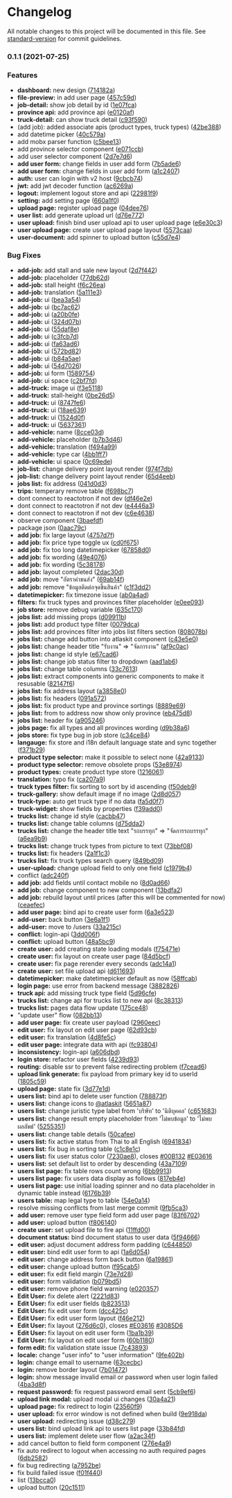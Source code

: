 # Changelog

All notable changes to this project will be documented in this file. See [standard-version](https://github.com/conventional-changelog/standard-version) for commit guidelines.

### 0.1.1 (2021-07-25)


### Features

* **dashboard:** new design ([714182a](https://github.com/paljs/gatsby-admin-template/commit/714182ac656defcaa884c75de60472be80987bf3))
* **file-preview:** in add user page ([457c59d](https://github.com/paljs/gatsby-admin-template/commit/457c59da42771f6b18e07769bc99c639be649a94))
* **job-detail:** show job detail by id ([1e07fca](https://github.com/paljs/gatsby-admin-template/commit/1e07fca2d043d31017341a5019794e6fa522282c))
* **province api:** add province api ([e0120af](https://github.com/paljs/gatsby-admin-template/commit/e0120af88a1d666f408649efba3497f0c2bff5a6))
* **truck-detail:** can show truck detail ([c93f590](https://github.com/paljs/gatsby-admin-template/commit/c93f5907854652fa525e81f6f69110e4b67be142))
* (add job): added associate apis (product types, truck types) ([42be388](https://github.com/paljs/gatsby-admin-template/commit/42be3881a32eb054511cac8e672a8dc75a0e6801))
* add datetime picker ([40c579a](https://github.com/paljs/gatsby-admin-template/commit/40c579a85975edf8a33e565e984a6bdfdf8084a3))
* add mobx parser function ([c5bee13](https://github.com/paljs/gatsby-admin-template/commit/c5bee13f08a6bb66a7b7e8c8b6c2bcf43270fa97))
* add province selector component ([e071ccb](https://github.com/paljs/gatsby-admin-template/commit/e071ccbe7db6523a9f8922fe500715d5607154a9))
* add user selector component ([2d7e7d6](https://github.com/paljs/gatsby-admin-template/commit/2d7e7d6c6549eac794a0c2bdaab69cecde50295e))
* **add user form:** change fields in user add form ([7b5ade6](https://github.com/paljs/gatsby-admin-template/commit/7b5ade63df16d95e41a36a1637689161e9c190f4))
* **add user form:** change fields in user add form ([a1c2407](https://github.com/paljs/gatsby-admin-template/commit/a1c2407215d5ae5d17ef4d80d219d1ac20de79e1))
* **auth:** user can login with v2 host ([9cbcb74](https://github.com/paljs/gatsby-admin-template/commit/9cbcb7440f412bb5ef9a655465e36c70ba310408))
* **jwt:** add jwt decoder function ([ac6269a](https://github.com/paljs/gatsby-admin-template/commit/ac6269a7dc6e9fd65dae876271aafd348c51041e))
* **logout:** implement logout store and api ([22981f9](https://github.com/paljs/gatsby-admin-template/commit/22981f98e621b0716e10b61a197d2ed6e574cd35))
* **setting:** add setting page ([660a1f0](https://github.com/paljs/gatsby-admin-template/commit/660a1f043e0fbe8dfc7853fd1bae0b6c49ab6b65))
* **upload page:** register upload page ([04dee76](https://github.com/paljs/gatsby-admin-template/commit/04dee76bdb251e8044d567dc6e75d429aa72f933))
* **user list:** add generate upload url ([d76e772](https://github.com/paljs/gatsby-admin-template/commit/d76e772395a918a58951bc9fbd749d56c65dcc5d))
* **user upload:** finish bind user upload api to user upload page ([e6e30c3](https://github.com/paljs/gatsby-admin-template/commit/e6e30c3ac0a2b290d32f01a6f694d274b5080da5))
* **user upload page:** create user upload page layout ([5573caa](https://github.com/paljs/gatsby-admin-template/commit/5573caa8d5ec80297fc0187e923498dcdb4e8454))
* **user-document:** add spinner to upload button ([c55d7e4](https://github.com/paljs/gatsby-admin-template/commit/c55d7e44510fd84265cf7c3598db70c91a3df101))


### Bug Fixes

* **add-job:** add stall and sale new layout ([2d7f442](https://github.com/paljs/gatsby-admin-template/commit/2d7f4426cc68491ec2dfdb3c25ba99592c0d70d8))
* **add-job:** placeholder ([77db62d](https://github.com/paljs/gatsby-admin-template/commit/77db62d84af1625195f2aea601e87b78b6541d28))
* **add-job:** stall height ([f6c26ea](https://github.com/paljs/gatsby-admin-template/commit/f6c26ea8b72dd67c31aea3638b87ab258768aabe))
* **add-job:** translation ([5a111e3](https://github.com/paljs/gatsby-admin-template/commit/5a111e36d3841b7536e46c752d4a7d50bac2f662))
* **add-job:** ui ([bea3a54](https://github.com/paljs/gatsby-admin-template/commit/bea3a5472209a989c0511732d8bf98663bffdebb))
* **add-job:** ui ([bc7ac62](https://github.com/paljs/gatsby-admin-template/commit/bc7ac626243580e4ad25c124c0309ffcd6bd8c12))
* **add-job:** ui ([a20b0fe](https://github.com/paljs/gatsby-admin-template/commit/a20b0fe57b27fdd92ce1fbd747d5d55124926cef))
* **add-job:** ui ([324d07b](https://github.com/paljs/gatsby-admin-template/commit/324d07b8661172e68d5b097b5aa6c7e5966725cb))
* **add-job:** ui ([55daf8e](https://github.com/paljs/gatsby-admin-template/commit/55daf8e864bbce6e06d96764cdea36a34985115e))
* **add-job:** ui ([c3fcb7d](https://github.com/paljs/gatsby-admin-template/commit/c3fcb7de36058374d286122e81e5ff2813f91523))
* **add-job:** ui ([fa63ad6](https://github.com/paljs/gatsby-admin-template/commit/fa63ad6eed7ed543c95a141562020b1323560f4a))
* **add-job:** ui ([572bd82](https://github.com/paljs/gatsby-admin-template/commit/572bd82b43f45eee2a17af843115914f36756559))
* **add-job:** ui ([b84a5ae](https://github.com/paljs/gatsby-admin-template/commit/b84a5ae8b8a17789d75f28892944c873f93e6655))
* **add-job:** ui ([54d7026](https://github.com/paljs/gatsby-admin-template/commit/54d7026b05538ca132c1bad85c84a9de3daadc15))
* **add-job:** ui form ([1589754](https://github.com/paljs/gatsby-admin-template/commit/15897548ca3e3988e3beafa71666e78891681ddd))
* **add-job:** ui space ([c2bf7fd](https://github.com/paljs/gatsby-admin-template/commit/c2bf7fd9236235c9c6020a587ee63f42cb79c1bc))
* **add-truck:** image ui ([f3e5118](https://github.com/paljs/gatsby-admin-template/commit/f3e5118f9e622f8ce724a52a2cbf2c17d54fc2b6))
* **add-truck:** stall-height ([0be26d5](https://github.com/paljs/gatsby-admin-template/commit/0be26d5e7cadf59d6ddd6a14b2d1610cf6a33991))
* **add-truck:** ui ([8747fe6](https://github.com/paljs/gatsby-admin-template/commit/8747fe68f8639e1b3ebd59a6a2461f202fe28e2d))
* **add-truck:** ui ([18ae639](https://github.com/paljs/gatsby-admin-template/commit/18ae63944b81c69c2d0246edf4ae473b8187b66c))
* **add-truck:** ui ([1524d0f](https://github.com/paljs/gatsby-admin-template/commit/1524d0f6c35dad2b470863220780e5fa806e1c16))
* **add-truck:** ui ([5637361](https://github.com/paljs/gatsby-admin-template/commit/56373611f1884921e220fd82a2b48225e9f81d37))
* **add-vehicle:** name ([8cce03d](https://github.com/paljs/gatsby-admin-template/commit/8cce03dab0a3134ea0eb37066b4d1d24a0c4bd75))
* **add-vehicle:** placeholder ([b7b3d46](https://github.com/paljs/gatsby-admin-template/commit/b7b3d46ed5d411801e576595a1f27419df3b7e2f))
* **add-vehicle:** translation ([f494a99](https://github.com/paljs/gatsby-admin-template/commit/f494a9985f8b3a0382adfb4d49676bc7966493b2))
* **add-vehicle:** type car ([4bb1ff7](https://github.com/paljs/gatsby-admin-template/commit/4bb1ff7b9fb4751286716e46648d92bbb3c094ab))
* **add-vehicle:** ui space ([0c69ede](https://github.com/paljs/gatsby-admin-template/commit/0c69ede059c1d7eac1e454a018d1119ca67e323f))
* **job-list:** change delivery point layout render ([974f7db](https://github.com/paljs/gatsby-admin-template/commit/974f7dbd97aa79335a7519bca159337b2780a4e0))
* **job-list:** change delivery point layout render ([65d4eeb](https://github.com/paljs/gatsby-admin-template/commit/65d4eeb384ca789552e472d711c86f61bce77b96))
* **jobs list:** fix address ([041d0d3](https://github.com/paljs/gatsby-admin-template/commit/041d0d36a24c0c64413914f8cadadfb9c733c7dc))
* **trips:** temperary remove table ([f698bc7](https://github.com/paljs/gatsby-admin-template/commit/f698bc7fe3b8c8781edb0477c95f470125b0c795))
* dont connect to reactotron if not dev ([df46e2e](https://github.com/paljs/gatsby-admin-template/commit/df46e2e37d44ef141d40c07f8b52c6f0621a241f))
* dont connect to reactotron if not dev ([e4446a3](https://github.com/paljs/gatsby-admin-template/commit/e4446a37fc98e06413d26eebfb644859d34ba2cb))
* dont connect to reactotron if not dev ([c6e4638](https://github.com/paljs/gatsby-admin-template/commit/c6e4638a3e6760db0a63ab4dfc7127fcf42f803e))
* observe component ([3baefdf](https://github.com/paljs/gatsby-admin-template/commit/3baefdf05a424704902c098ecd7bac245e2be530))
* package json ([0aac79c](https://github.com/paljs/gatsby-admin-template/commit/0aac79c880ae2e38df3574d828144756a458c6c4))
* **add job:** fix large layout ([4757d7f](https://github.com/paljs/gatsby-admin-template/commit/4757d7f7d9eec0d82b4c4cabc64e7f7bf07a82bb))
* **add job:** fix price type toggle ux ([cd0f675](https://github.com/paljs/gatsby-admin-template/commit/cd0f6756c2078453c65cf84be930ebf03b895a09))
* **add job:** fix too long datetimepicker ([67858d0](https://github.com/paljs/gatsby-admin-template/commit/67858d050dfec45771a39bf1ceadaae2f4d4e49e))
* **add job:** fix wording ([49e4076](https://github.com/paljs/gatsby-admin-template/commit/49e407615fffb1df039bcd6aa2caec5b6aacc8c1))
* **add job:** fix wording ([5c38178](https://github.com/paljs/gatsby-admin-template/commit/5c3817830c296d555b7e51130c815945e80a8b48))
* **add job:** layout completed ([2dac30d](https://github.com/paljs/gatsby-admin-template/commit/2dac30d88736386984286816493dc81d2c7ffe38))
* **add job:** move "อัตราค่าขนส่ง" ([69ab14f](https://github.com/paljs/gatsby-admin-template/commit/69ab14f8f91689cf70046894e10c21ae3434fe50))
* **add job:** remove "ข้อมูลติดต่อจุดขึ้นสินค้า" ([c1f3dd2](https://github.com/paljs/gatsby-admin-template/commit/c1f3dd272fbf31a6071344862cd98ed1c3026ea8))
* **datetimepicker:** fix timezone issue ([ab0a4ad](https://github.com/paljs/gatsby-admin-template/commit/ab0a4ad75099772c5692199d99aaecd54a8b84e6))
* **filters:** fix truck types and provinces filter placeholder ([e0ee093](https://github.com/paljs/gatsby-admin-template/commit/e0ee093c551b141d6dc806b98a6d6fece04dd80b))
* **job store:** remove debug variable ([635c170](https://github.com/paljs/gatsby-admin-template/commit/635c1708287e4e8e5339584c47cd2c81acf395c9))
* **jobs list:** add missing props ([d09911b](https://github.com/paljs/gatsby-admin-template/commit/d09911b5aff7c505fe96c073b714f160a17e4f34))
* **jobs list:** add product type filter ([0079dca](https://github.com/paljs/gatsby-admin-template/commit/0079dca6a7729fef3a954d2ff80e77763fba1b34))
* **jobs list:** add provinces filter into jobs list filters section ([808078b](https://github.com/paljs/gatsby-admin-template/commit/808078bd55e6fc4aa1570439c1a52242bb05e269))
* **jobs list:** change add button into atlaskit component ([c43e5e0](https://github.com/paljs/gatsby-admin-template/commit/c43e5e0d7176e0b18fb56f07b780abce9b871630))
* **jobs list:** change header title "รับงาน" ⇒ "จัดการงาน" ([af9c0ac](https://github.com/paljs/gatsby-admin-template/commit/af9c0acb75f399cfb3890275dce315d74150ef72))
* **jobs list:** change id style ([e67cad6](https://github.com/paljs/gatsby-admin-template/commit/e67cad63fc24e7c3d220b5df90f09aba06e77377))
* **jobs list:** change job status filter to dropdown ([aad1ab6](https://github.com/paljs/gatsby-admin-template/commit/aad1ab6d3a1284520a8c8fb3e2d7ca5483da1d56))
* **jobs list:** change table columns ([33c7613](https://github.com/paljs/gatsby-admin-template/commit/33c7613fb088646d6c1ec1444af625eb347fd6b5))
* **jobs list:** extract components into generic components to make it resusable ([82147f6](https://github.com/paljs/gatsby-admin-template/commit/82147f6eb4ba62e42781529f7d06dab0bc7426ef))
* **jobs list:** fix address layout ([a3858e0](https://github.com/paljs/gatsby-admin-template/commit/a3858e0482e95e5a9bdbc61b7a1da0edecce5453))
* **jobs list:** fix headers ([091a572](https://github.com/paljs/gatsby-admin-template/commit/091a572144aaf62f4d513c485e0146b0b2b15c8b))
* **jobs list:** fix product type and province sortings ([8889e69](https://github.com/paljs/gatsby-admin-template/commit/8889e697dd28b7c3b9ffd806aadc621536b5acbe))
* **jobs list:** from to address now show only province ([eb475d8](https://github.com/paljs/gatsby-admin-template/commit/eb475d8661ba88de76c2949fe96c4f67dec57b13))
* **jobs list:** header fix ([a905246](https://github.com/paljs/gatsby-admin-template/commit/a9052463d289667f17d2d7ab45e504d617eb1f7f))
* **jobs page:** fix all types  and all provinces wording ([d9b38a6](https://github.com/paljs/gatsby-admin-template/commit/d9b38a61971874611d8207198264a9962fe8af49))
* **jobs store:** fix type bug in job store ([c34ce84](https://github.com/paljs/gatsby-admin-template/commit/c34ce845d63fc6b210ce26d3bb9bdf20a847723f))
* **langauge:** fix store and i18n default language state and sync together ([f371b29](https://github.com/paljs/gatsby-admin-template/commit/f371b29cc6fd47e0952c7e2855ef57e0d1c8179d))
* **product type selector:** make it possible to select none ([42a9133](https://github.com/paljs/gatsby-admin-template/commit/42a913337d01225f0caf227a287456188ef271e3))
* **product type selector:** remove obsolete props ([53e8974](https://github.com/paljs/gatsby-admin-template/commit/53e897458efdf5dd7a38cc79687734e9306bfc3b))
* **product types:** create product type store ([1216061](https://github.com/paljs/gatsby-admin-template/commit/121606180ca68559190dae38cb82df4f30110194))
* **translation:** typo fix ([ca207a9](https://github.com/paljs/gatsby-admin-template/commit/ca207a9913b9c1d3310b37fc9359118424ae568f))
* **truck types filter:** fix sorting to sort by id ascending ([f50deb9](https://github.com/paljs/gatsby-admin-template/commit/f50deb9171d734eabe82cc0eacd4ca50a3dc4586))
* **truck-gallery:** show default image if no image ([2d8d057](https://github.com/paljs/gatsby-admin-template/commit/2d8d0571544c5fddb8a2ddeeb76d916ffad6a7a1))
* **truck-type:** auto get truck type if no data ([fa5d0f7](https://github.com/paljs/gatsby-admin-template/commit/fa5d0f75855aca52e72f25d3870cf04641f9a82f))
* **truck-widget:** show fields by properties ([f39add0](https://github.com/paljs/gatsby-admin-template/commit/f39add0d1a8e8e9797391dccd1f6f666a4be7284))
* **trucks list:** change id style ([cacbb47](https://github.com/paljs/gatsby-admin-template/commit/cacbb471aca27b86edf1f320048f088f107b3dd8))
* **trucks list:** change table columns ([d75dda2](https://github.com/paljs/gatsby-admin-template/commit/d75dda289ec96d4636a6edd67df881dba3c14ac6))
* **trucks list:** change the header title text "รถบรรทุก" ⇒ "จัดการรถบรรทุก" ([a6ea9b9](https://github.com/paljs/gatsby-admin-template/commit/a6ea9b92000f41d7830a5101692dd838f61b0525))
* **trucks list:** change truck types from picture to text ([73bbf08](https://github.com/paljs/gatsby-admin-template/commit/73bbf0851d43902b4d92269d965dbef80789b133))
* **trucks list:** fix headers ([2a1f1c3](https://github.com/paljs/gatsby-admin-template/commit/2a1f1c38e0fe38101ed667c00cba3092ccd8d69f))
* **trucks list:** fix truck types search query ([849bd09](https://github.com/paljs/gatsby-admin-template/commit/849bd097890a5cc438f7abffc3aea893106cdacd))
* **user-upload:** change upload field to only one field ([c1979b4](https://github.com/paljs/gatsby-admin-template/commit/c1979b43f9d965380f0b4edad23a84931b15bc8f))
* conflict ([adc240f](https://github.com/paljs/gatsby-admin-template/commit/adc240fe4bc8fb7018fbc3a2697a0ab2073f057c))
* **add job:** add fields until contact mobile no ([8d0ad66](https://github.com/paljs/gatsby-admin-template/commit/8d0ad666925d1d1d3906659a0a4ef1dda4dbd35c))
* **add job:** change component to new component ([13bdfa2](https://github.com/paljs/gatsby-admin-template/commit/13bdfa277a0ee30126c39d5e76230b0939069fc1))
* **add job:** rebuild layout until prices (after this will be commented for now) ([ceaefec](https://github.com/paljs/gatsby-admin-template/commit/ceaefec653cd090f38c653f43ea26343f794f59d))
* **add user page:** bind api to create user form ([6a3e523](https://github.com/paljs/gatsby-admin-template/commit/6a3e523a43d1620e59047c2e03b95e66616e19c7))
* **add-user:** back button ([3e6a1f1](https://github.com/paljs/gatsby-admin-template/commit/3e6a1f16f61ba88051c71848e3b405be1e6f8c35))
* **add-user:** move to /users ([33a215c](https://github.com/paljs/gatsby-admin-template/commit/33a215c1a4c1d6ef70c2ad90e3fe4cf1e0fc3e6a))
* **conflict:** login-api ([3dd006f](https://github.com/paljs/gatsby-admin-template/commit/3dd006f58206b51cc348e7827bd2bbc73e24f579))
* **conflict:** upload button ([48a5bc9](https://github.com/paljs/gatsby-admin-template/commit/48a5bc99d3ed62aca6cca12cf2512cc944efeb3f))
* **create user:** add creating state loading modals ([f75471e](https://github.com/paljs/gatsby-admin-template/commit/f75471e051eb70bc38f57bc15bcc341d809134fb))
* **create user:** fix layout on create user page ([84d5bcf](https://github.com/paljs/gatsby-admin-template/commit/84d5bcf0bd5ad2c9627ce51c23a7b4242146e401))
* **create user:** fix page rerender every seconds ([adc14a1](https://github.com/paljs/gatsby-admin-template/commit/adc14a18e192913a4761d7751a6b655282fa87d3))
* **create user:** set file upload api ([d611693](https://github.com/paljs/gatsby-admin-template/commit/d61169321b80e293fe4107d64f3542f84d9eaf93))
* **datetimepicker:** make datetimepicker default as now ([58ffcab](https://github.com/paljs/gatsby-admin-template/commit/58ffcab9d7215a2708846371a3890046a0a5478e))
* **login page:** use error from backend message ([3882826](https://github.com/paljs/gatsby-admin-template/commit/3882826a2daf65a3bfe4af5149a04edca5569cfc))
* **truck api:** add missing truck type field ([5d96cfe](https://github.com/paljs/gatsby-admin-template/commit/5d96cfebf4bbc659feb8f2b0d224177c30274255))
* **trucks list:** change api for trucks list to new api ([8c38313](https://github.com/paljs/gatsby-admin-template/commit/8c38313a676854bcae323835addd9fdbc62788c8))
* **trucks list:** pages data flow update ([175ce48](https://github.com/paljs/gatsby-admin-template/commit/175ce48834ab2c9eb4c44e7c89f90c55da039a52))
* "update user" flow ([082bb13](https://github.com/paljs/gatsby-admin-template/commit/082bb1328d55eb77fe5cb64a08dfaa57d7485ad7))
* **add user page:** fix create user payload ([2960eec](https://github.com/paljs/gatsby-admin-template/commit/2960eec5065cc60d330cf4c4c78110ea478071f2))
* **edit user:** fix layout on edit user page ([62d93cb](https://github.com/paljs/gatsby-admin-template/commit/62d93cb3f105a85ba01c2203acff921438ffd2b6))
* **edit user:** fix translation ([4d8fe5c](https://github.com/paljs/gatsby-admin-template/commit/4d8fe5c16e63319305141a402885bb7b9cc6b0f0))
* **edit user page:** integrate data with api ([fc93804](https://github.com/paljs/gatsby-admin-template/commit/fc93804d7c573d56ff6c9ba3d67197ae37cac04a))
* **inconsistency:** login-api ([a606dbd](https://github.com/paljs/gatsby-admin-template/commit/a606dbdde1e98526a1aff788659214f4824df0f8))
* **login store:** refactor user fields ([4239d93](https://github.com/paljs/gatsby-admin-template/commit/4239d93f227ad8c3db792fa424aafafdc20119c2))
* **routing:** disable ssr to prevent false redirecting problem ([f7cead6](https://github.com/paljs/gatsby-admin-template/commit/f7cead68157c39ddd99cac682184b6361d190200))
* **upload link generate:** fix payload from primary key id to userId ([1805c59](https://github.com/paljs/gatsby-admin-template/commit/1805c598db86b9acbf496374c8ffe7b1a15285f5))
* **upload page:** state fix ([3d77e1d](https://github.com/paljs/gatsby-admin-template/commit/3d77e1dd80833884edad8f18a65bccd7382dee3e))
* **users list:** bind api to delete user function ([788873f](https://github.com/paljs/gatsby-admin-template/commit/788873f7bc1bac2615b9ebe721128d4a09009095))
* **users list:** change icons to [@atlaskit](https://github.com/atlaskit) ([5651a87](https://github.com/paljs/gatsby-admin-template/commit/5651a87220dc33bc238bb8014c5e26b277b7c480))
* **users list:** change juristic type label from 'บริษัท' to 'นิติบุคคล' ([c651683](https://github.com/paljs/gatsby-admin-template/commit/c6516833a3ed4bcec5c1a55fe635f91466f6b8e5))
* **users list:** change result empty placeholder from 'ไม่พบข้อมูล' to 'ไม่พบผลลัพธ์' ([5255351](https://github.com/paljs/gatsby-admin-template/commit/5255351123c1149d2f05b1264c040ad521a53091))
* **users list:** change table details ([50cafee](https://github.com/paljs/gatsby-admin-template/commit/50cafee6fcd39a17dabf7729cd05ae81371726a8))
* **users list:** fix active status from Thai to all English ([6941834](https://github.com/paljs/gatsby-admin-template/commit/694183439d2a2e24a814ea5e920e349da463b940))
* **users list:** fix bug in sorting table ([c1c8e1c](https://github.com/paljs/gatsby-admin-template/commit/c1c8e1c12929209a2c89f8a00a0144a4030fdae4))
* **users list:** fix user status color ([7230ae8](https://github.com/paljs/gatsby-admin-template/commit/7230ae847fdfff5763f6714bb33e961e697596ac)), closes [#00B132](https://github.com/paljs/gatsby-admin-template/issues/00B132) [#E03616](https://github.com/paljs/gatsby-admin-template/issues/E03616)
* **users list:** set default list to order by descending ([43a7109](https://github.com/paljs/gatsby-admin-template/commit/43a7109035cca8bf7c5a3d51f253c70ab3ce962f))
* **users list page:** fix table rows count wrong ([6bb9913](https://github.com/paljs/gatsby-admin-template/commit/6bb9913b0f457fd7959872f2ca9235c62d5aff7b))
* **users list page:** fix users data display as follows ([817eb4e](https://github.com/paljs/gatsby-admin-template/commit/817eb4ebe70d67cee394183e07e2b3846514dfbb))
* **users list page:** use initial loading spinner and no data placeholder in dynamic table instead ([6176b39](https://github.com/paljs/gatsby-admin-template/commit/6176b391cfc1c18221f5ccfeef024f4eb3a84bb6))
* **users table:** map legal type to table ([54e0a14](https://github.com/paljs/gatsby-admin-template/commit/54e0a143c6568223e3208a6f86865f1c70efb5a1))
* resolve missing conflicts from last merge commit ([9fb5ca3](https://github.com/paljs/gatsby-admin-template/commit/9fb5ca377936397e9a9f057c3934db3a83004482))
* **add user:** remove user type field form add user page ([83f6702](https://github.com/paljs/gatsby-admin-template/commit/83f6702864c5b0c003fe30f2e95220d5bc516eac))
* **add user:** upload button ([f806140](https://github.com/paljs/gatsby-admin-template/commit/f8061407377ea0bde6f35d3bd88c171ed5ab10dc))
* **create user:** set upload file to fire api ([11ffd00](https://github.com/paljs/gatsby-admin-template/commit/11ffd00047e03e8278c442a8583efa1e942c7b17))
* **document status:** bind document status to user data ([5f94666](https://github.com/paljs/gatsby-admin-template/commit/5f946669863a943109f012f95b3db3eab918ca57))
* **edit user:** adjust document address form padding ([c644850](https://github.com/paljs/gatsby-admin-template/commit/c64485045e29362eb4c898cb6c4c7f4aea23d49e))
* **edit user:** bind edit user form to api ([1a6d054](https://github.com/paljs/gatsby-admin-template/commit/1a6d05475a659a8b6906f0e53bbfad8892525d07))
* **edit user:** change address form back button ([6a19861](https://github.com/paljs/gatsby-admin-template/commit/6a198616537e762bb0042b396a875a018874adcb))
* **edit user:** change upload button ([f95cab5](https://github.com/paljs/gatsby-admin-template/commit/f95cab5623afd12830f5bb2fd4560305242acf73))
* **edit user:** fix edit field margin ([73e7d28](https://github.com/paljs/gatsby-admin-template/commit/73e7d2826506a17689bca4e11f27440954695c64))
* **edit user:** form validation ([b079bd5](https://github.com/paljs/gatsby-admin-template/commit/b079bd53e25f1cfa63f65116e60e014a676e080f))
* **edit user:** remove phone field warning ([e020357](https://github.com/paljs/gatsby-admin-template/commit/e020357ffa699d4b30709d592147b113b9ca7d4e))
* **Edit User:** fix delete alert ([2221d83](https://github.com/paljs/gatsby-admin-template/commit/2221d831a7cac633604a66b489c4b66ae75bea87))
* **Edit User:** fix edit user fields ([b823513](https://github.com/paljs/gatsby-admin-template/commit/b823513f36b83b7bfa78dd4ed8b46d3bc3637d40))
* **Edit User:** fix edit user form ([dcc425c](https://github.com/paljs/gatsby-admin-template/commit/dcc425ca7004f7e5c03ec3b217fbddc94e8a6a6e))
* **Edit User:** fix edit user form layout ([f46e212](https://github.com/paljs/gatsby-admin-template/commit/f46e212d1d5865e64aee4c737e1140b8a85e2ebd))
* **Edit User:** fix layout ([276d6c0](https://github.com/paljs/gatsby-admin-template/commit/276d6c0ff44098c15aa9c245dcec1ce939ab7373)), closes [#E03616](https://github.com/paljs/gatsby-admin-template/issues/E03616) [#3085D6](https://github.com/paljs/gatsby-admin-template/issues/3085D6)
* **Edit User:** fix layout on edit user form ([1ba1b39](https://github.com/paljs/gatsby-admin-template/commit/1ba1b3961c9574d232fe22ad73c2b5f694cc064f))
* **Edit User:** fix layout on edit user form ([60b1180](https://github.com/paljs/gatsby-admin-template/commit/60b1180309677a83f1ec424ef95b58ec19892aee))
* **form edit:** fix validation state issue ([7c43893](https://github.com/paljs/gatsby-admin-template/commit/7c4389361a62ffc069a374cad547f94a8b6514ae))
* **locale:** change "user info" to "user information" ([9fe402b](https://github.com/paljs/gatsby-admin-template/commit/9fe402b2e760821519210cc4eb446ad0f43cea3a))
* **login:** change email to username ([63cecbc](https://github.com/paljs/gatsby-admin-template/commit/63cecbc9dbc171e90b650fd852c94c3b57b17ee1))
* **login:** remove border layout ([7b01472](https://github.com/paljs/gatsby-admin-template/commit/7b014725e4d20f714a71dd859415e2cac6abe39b))
* **login:** show message invalid email or password when user login failed ([4ba3d8f](https://github.com/paljs/gatsby-admin-template/commit/4ba3d8f6039200c8701cb536d6a0ec11fa8b922f))
* **request password:** fix request password email sent ([5cb9ef6](https://github.com/paljs/gatsby-admin-template/commit/5cb9ef6ad4f516ac46b4939d28511fe766ee677a))
* **upload link modal:** upload modal ui changes ([30a4a21](https://github.com/paljs/gatsby-admin-template/commit/30a4a21efdad4f5eb57f8dbb98604f41998d1b98))
* **upload page:** fix redirect to login ([23560f9](https://github.com/paljs/gatsby-admin-template/commit/23560f93e6b860efc52cf2c7bfd698c3296e9e0a))
* **user upload:** fix error window is not defined when build ([9e918da](https://github.com/paljs/gatsby-admin-template/commit/9e918da9f5fee1ddf5c53112f35c7d76e4adae1e))
* **user upload:** redirecting issue ([d38c279](https://github.com/paljs/gatsby-admin-template/commit/d38c279de699ee955342d15efa5d18b0abb3f153))
* **users list:** bind upload link api to users list page ([33b84fd](https://github.com/paljs/gatsby-admin-template/commit/33b84fd63a44ee29b551283f39ad0862a784b2e2))
* **users list:** implement delete user flow ([a2ac34f](https://github.com/paljs/gatsby-admin-template/commit/a2ac34f127dc68463fea0a9edaffa0e7208dac48))
* add cancel button to field form component ([276e4a9](https://github.com/paljs/gatsby-admin-template/commit/276e4a997f7f9ce612faef8f27c494a4b3b074c8))
* fix auto redirect to logout when accessing no auth required pages ([6db2582](https://github.com/paljs/gatsby-admin-template/commit/6db2582e0e0b3826a442f3693add9213cab01a00))
* fix bug redirecting ([a7952be](https://github.com/paljs/gatsby-admin-template/commit/a7952be104422e21044a15cde975c73f0a1ab782))
* fix build failed issue ([f01f440](https://github.com/paljs/gatsby-admin-template/commit/f01f44003e7be05177256f78fff2caa5415d53ed))
* list ([13bcca0](https://github.com/paljs/gatsby-admin-template/commit/13bcca0cff0d6a52a6ef0a9ba756f4e4833cb406))
* upload button ([20c1511](https://github.com/paljs/gatsby-admin-template/commit/20c15116c32880060e32257ac479dfadc71b970e))
